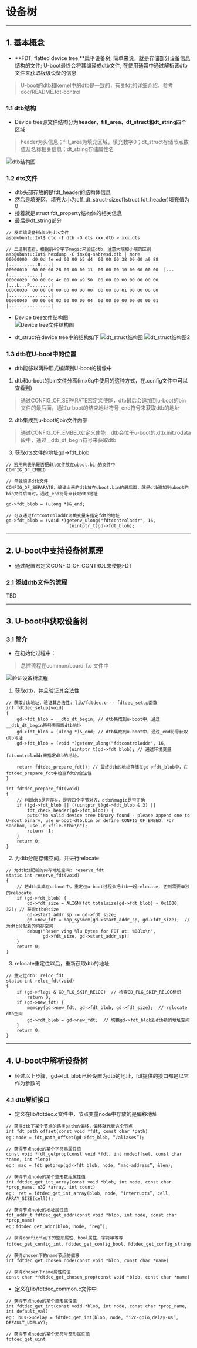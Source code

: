 # 设备树

------
## 1. 基本概念
- **FDT, flatted device tree,**扁平设备树, 简单来说，就是存储部分设备信息结构的文件; U-boot最终会将其编译成dtb文件, 在使用通常中通过解析该dtb文件来获取板级设备的信息
> U-boot的dtb和kernel中的dtb是一致的，有关fdt的详细介绍，参考doc/README.fdt-control

### 1.1 dtb结构
- Device tree源文件结构分为**header、fill\_area、dt\_struct和dt_string**四个区域  
> header为头信息；fill\_area为填充区域，填充数字0；dt\_struct存储节点数值及名称相关信息；dt\_string存储属性名

![dtb结构图](./images/dtb_struct.png)

### 1.2 dts文件
- dtb头部存放的是fdt_header的结构体信息
- 然后是填充区，填充大小为off\_dt\_struct-sizeof(struct fdt\_header)填充值为0
- 接着就是struct fdt_property结构体的相关信息
- 最后是dt_string部分
```
// 反汇编设备树dtb到dts文件
asb@ubuntu:Iot$ dtc -I dtb -O dts xxx.dtb > xxx.dts

// 二进制查看，根据前4个字节magic来验证dtb，注意大端和小端的区别
asb@ubuntu:Iot$ hexdump -C imx6q-sabresd.dtb | more
00000000  d0 0d fe ed 00 00 b5 d4  00 00 00 38 00 00 a9 88  |...........8....|
00000010  00 00 00 28 00 00 00 11  00 00 00 10 00 00 00 00  |...(............|
00000020  00 00 0c 4c 00 00 a9 50  00 00 00 00 00 00 00 00  |...L...P........|
00000030  00 00 00 00 00 00 00 00  00 00 00 01 00 00 00 00  |................|
00000040  00 00 00 03 00 00 00 04  00 00 00 00 00 00 00 01  |................|
```

- Device tree文件结构图  
![Device tree文件结构图](./images/device_file.png)

- dt_struct在device tree中的结构如下
![dt_struct结构图](./images/dt_struct.png)
![dt_struct结构图2](./images/dt_struct_2.jpg)

### 1.3 dtb在U-boot中的位置
- dtb能够以两种形式编译到U-boot的镜像中      
1. dtb和u-boot的bin文件分离(imx6q中使用的这种方式，在.config文件中可以查看到)
> 通过CONFIG\_OF\_SEPARATE宏定义使能，dtb最后会追加到u-boot的bin文件的最后面，通过u-boot的结束地址符号_end符号来获取dtb的地址

2. dtb集成到u-boot的bin文件内部      
> 通过CONFIG\_OF\_EMBED宏定义使能，dtb会位于u-boot的.dtb.init.rodata段中，通过\__dtb\_dt_begin符号来获取dtb

3. 获取dts文件的地址gd->fdt_blob

```
// 宏用来表示是否把dtb文件放在uboot.bin的文件中
CONFIG_OF_EMBED

// 单独编译dtb文件
CONFIG_OF_SEPARATE，编译出来的dtb放在uboot.bin的最后面，就是dtb追加到uboot的bin文件后面时，通过_end符号来获取dtb地址

gd->fdt_blob = (ulong *)&_end;

// 可以通过fdtcontroladdr环境变量来指定fdt的地址
gd->fdt_blob = (void *)getenv_ulong("fdtcontroladdr", 16,
						(uintptr_t)gd->fdt_blob); 
```

------
## 2. U-boot中支持设备树原理
- 通过配置宏定义CONFIG\_OF\_CONTROL来使能FDT

### 2.1 添加dtb文件的流程
TBD

------
## 3. U-boot中获取设备树
### 3.1 简介
- 在初始化过程中：
> 总控流程在common/board_f.c 文件中

![验证设备树流程](./images/fdtdec_setup.png)
1. 获取dtb，并且验证其合法性      
```
// 获取dtb地址，验证其合法性: lib/fdtdec.c----fdtdec_setup函数
int fdtdec_setup(void)
{
    gd->fdt_blob = __dtb_dt_begin; // dtb集成到u-boot中，通过__dtb_dt_begin符号表获取dtb地址
    gd->fdt_blob = (ulong *)&_end; // dtb集成到u-boot中，通过_end符号获取dtb地址
    gd->fdt_blob = (void *)getenv_ulong("fdtcontroladdr", 16,
                        (uintptr_t)gd->fdt_blob); // 通过环境变量fdtcontroladdr来指定dtb的地址。

    return fdtdec_prepare_fdt(); // 最终dtb的地址存储在gd->fdt_blob中，在fdtdec_prepare_fdt中检查fdt的合法性
}

int fdtdec_prepare_fdt(void)
{
    // 判断dtb是否存在，是否四个字节对齐，dtb的magic是否正确
    if (!gd->fdt_blob || ((uintptr_t)gd->fdt_blob & 3) ||
        fdt_check_header(gd->fdt_blob)) {
        puts("No valid device tree binary found - please append one to U-Boot binary, use u-boot-dtb.bin or define CONFIG_OF_EMBED. For sandbox, use -d <file.dtb>\n");
        return -1;
    }
    return 0;
}

```

2. 为dtb分配存储空间，并进行relocate  
```
// 为dtb分配新的内存地址空间: reserve_fdt
static int reserve_fdt(void)
{
    // 若dtb集成在u-boot中，重定位u-boot过程会把dtb一起relocate, 否则需要单独的relocate
    if (gd->fdt_blob) {
        gd->fdt_size = ALIGN(fdt_totalsize(gd->fdt_blob) + 0x1000, 32); // 获取dtb的size
        gd->start_addr_sp -= gd->fdt_size;
        gd->new_fdt = map_sysmem(gd->start_addr_sp, gd->fdt_size);  // 为dtb分配新的内存空间
        debug("Reser ving %lu Bytes for FDT at: %08lx\n",
              gd->fdt_size, gd->start_addr_sp);
    }
    return 0;
}
```

3. relocate重定位以后，重新获取dtb的地址      

```
// 重定位dtb: reloc_fdt
static int reloc_fdt(void)
{
    if (gd->flags & GD_FLG_SKIP_RELOC)  // 检查GD_FLG_SKIP_RELOC标识
        return 0;
    if (gd->new_fdt) {
        memcpy(gd->new_fdt, gd->fdt_blob, gd->fdt_size);  // relocate dtb空间
        gd->fdt_blob = gd->new_fdt;  // 切换gd->fdt_blob到dtb新的地址空间
    }
    return 0;
}

```
--------

## 4. U-boot中解析设备树
- 经过以上步骤，gd->fdt_blob已经设置为dtb的地址，fdt提供的接口都是以它作为参数的

### 4.1 dtb解析接口
- 定义在lib/fdtdec.c文件中，节点变量node中存放的是偏移地址

```
// 获得dtb下某个节点的路径path的偏移，偏移就代表这个节点
int fdt_path_offset(const void *fdt, const char *path)
eg：node = fdt_path_offset(gd->fdt_blob, “/aliases”);

// 获得节点node的某个字符串属性值
const void *fdt_getprop(const void *fdt, int nodeoffset, const char *name, int *lenp)
eg： mac = fdt_getprop(gd->fdt_blob, node, “mac-address”, &len);

// 获得节点node的某个整形数组属性值
int fdtdec_get_int_array(const void *blob, int node, const char *prop_name, u32 *array, int count)
eg： ret = fdtdec_get_int_array(blob, node, “interrupts”, cell, ARRAY_SIZE(cell));

// 获得节点node的地址属性值
fdt_addr_t fdtdec_get_addr(const void *blob, int node, const char *prop_name)
eg：fdtdec_get_addr(blob, node, “reg”);

// 获得config节点下的整形属性、bool属性、字符串等等
fdtdec_get_config_int、fdtdec_get_config_bool、fdtdec_get_config_string

// 获得chosen下的name节点的偏移
int fdtdec_get_chosen_node(const void *blob, const char *name)

// 获得chosen下name属性的值
const char *fdtdec_get_chosen_prop(const void *blob, const char *name)
```

- 定义在lib/fdtdec_common.c文件中

```
// 获得节点node的某个整形属性值
int fdtdec_get_int(const void *blob, int node, const char *prop_name, int default_val)
eg： bus->udelay = fdtdec_get_int(blob, node, “i2c-gpio,delay-us”, DEFAULT_UDELAY);

// 获得节点node的某个无符号整形属性值
fdtdec_get_uint
```

